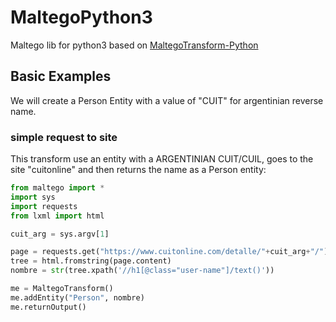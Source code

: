 # MaltegoPython3
Maltego lib for python3 based on [MaltegoTransform-Python](https://github.com/paterva/MaltegoTransform-Python)

## Basic Examples

We will create a Person Entity with a value of "CUIT" for argentinian reverse name.

### simple request to site 

This transform use an entity with a ARGENTINIAN CUIT/CUIL, goes to the site "cuitonline" and then returns the name as a Person entity:

``` python
from maltego import *
import sys
import requests
from lxml import html

cuit_arg = sys.argv[1]

page = requests.get("https://www.cuitonline.com/detalle/"+cuit_arg+"/") 
tree = html.fromstring(page.content)
nombre = str(tree.xpath('//h1[@class="user-name"]/text()')) 

me = MaltegoTransform()
me.addEntity("Person", nombre)
me.returnOutput()
```


